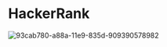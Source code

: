 # HackerRank

![93cab780-a88a-11e9-835d-909390578982](https://user-images.githubusercontent.com/45563371/89823621-5ebf9000-db84-11ea-8a9d-bd9f2c1fd406.png)



